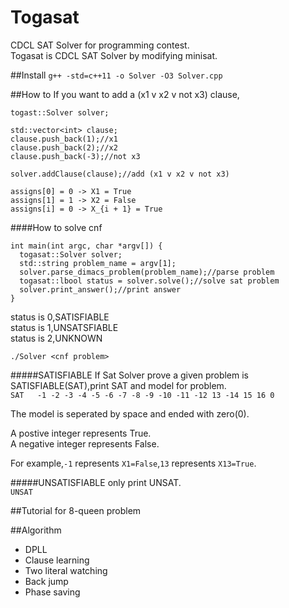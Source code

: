# Togasat
CDCL SAT Solver for programming contest.  
Togasat is CDCL SAT Solver by modifying minisat.

##Install
`g++ -std=c++11 -o Solver -O3 Solver.cpp`

##How to
If you want to add a (x1 v x2 v not x3) clause,
```
togast::Solver solver;

std::vector<int> clause;
clause.push_back(1);//x1
clause.push_back(2);//x2
clause.push_back(-3);//not x3

solver.addClause(clause);//add (x1 v x2 v not x3)
```


```
assigns[0] = 0 -> X1 = True
assigns[1] = 1 -> X2 = False
assigns[i] = 0 -> X_{i + 1} = True
```

####How to solve cnf

```
int main(int argc, char *argv[]) {
  togasat::Solver solver;
  std::string problem_name = argv[1];
  solver.parse_dimacs_problem(problem_name);//parse problem
  togasat::lbool status = solver.solve();//solve sat problem
  solver.print_answer();//print answer
}
```

status is 0,SATISFIABLE  
status is 1,UNSATSFIABLE  
status is 2,UNKNOWN



`./Solver <cnf problem>`  

#####SATISFIABLE
If Sat Solver prove a given problem is SATISFIABLE(SAT),print SAT and model for problem.  
`SAT  
-1 -2 -3 -4 -5 -6 -7 -8 -9 -10 -11 -12 13 -14 15 16 0`

The model is seperated by space and ended with zero(0).

A postive integer represents True.  
A negative integer represents False.

For example,`-1` represents `X1=False`,`13` represents `X13=True`.

#####UNSATISFIABLE
only print UNSAT.  
`UNSAT`


##Tutorial for 8-queen problem



##Algorithm
- DPLL
- Clause learning
- Two literal watching
- Back jump
- Phase saving

